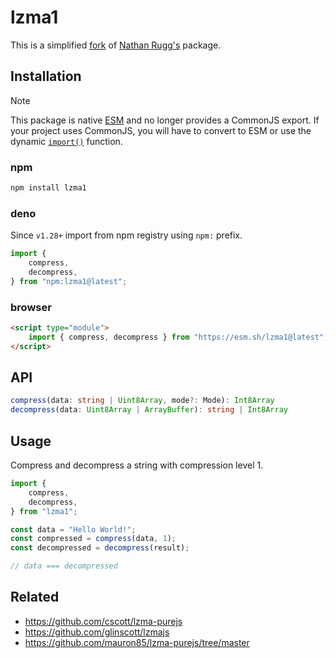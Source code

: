 # lzma1

This is a simplified [fork][fork-link] of [Nathan Rugg's][fork-author] package.

[fork-link]: https://github.com/LZMA-JS/LZMA-JS
[fork-author]: https://github.com/nmrugg

## Installation

> [!NOTE]
> This package is native [ESM][mozzila-esm] and no longer provides a
> CommonJS export. If your project uses CommonJS, you will have to convert to ESM
> or use the dynamic [`import()`][mozzila-import] function.

[mozzila-esm]: https://developer.mozilla.org/en-US/docs/Web/JavaScript/Guide/Modules
[mozzila-import]: https://developer.mozilla.org/en-US/docs/Web/JavaScript/Reference/Operators/import

### npm

```sh
npm install lzma1
```

### deno

Since `v1.28+` import from npm registry using `npm:` prefix.

```ts
import {
	compress,
	decompress,
} from "npm:lzma1@latest";
```

### browser

```html
<script type="module">
	import { compress, decompress } from "https://esm.sh/lzma1@latest";
</script>
```

## API

```ts
compress(data: string | Uint8Array, mode?: Mode): Int8Array
decompress(data: Uint8Array | ArrayBuffer): string | Int8Array
```

## Usage

Compress and decompress a string with compression level 1.

```js
import {
	compress,
	decompress,
} from "lzma1";

const data = "Hello World!";
const compressed = compress(data, 1);
const decompressed = decompress(result);

// data === decompressed
```

## Related

- <https://github.com/cscott/lzma-purejs>
- <https://github.com/glinscott/lzmajs>
- <https://github.com/mauron85/lzma-purejs/tree/master>
